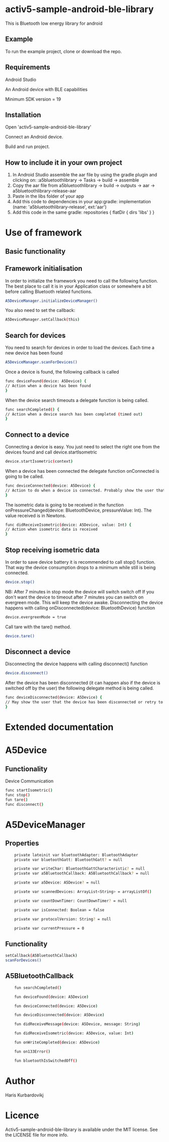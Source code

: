 # activ5-sample-android-ble-library

This is Bluetooth low energy library for android

## Example

To run the example project, clone or download the repo.

## Requirements

Android Studio

An Android device with BLE capabilities

Minimum SDK version = 19

## Installation

Open 'activ5-sample-android-ble-library'

Connect an Android device.

Build and run project.

## How to include it in your own project

1. In Android Studio assemble the aar file by using the gradle plugin and clicking on: :a5bluetoothlibrary -> Tasks -> build -> assemble
2. Copy the aar file from a5bluetoothlibrary -> build -> outputs -> aar -> a5bluetoothlibrary-release-aar
3. Paste in the libs folder of your app
4. Add this code to dependencies in your app:gradle: implementation (name: 'a5bluetoothlibrary-release', ext:'aar')
5. Add this code in the same gradle: 
repositories {
    flatDir {
        dirs 'libs'
    }
}

# Use of framework

## Basic functionality

## Framework initialisation

In order to initialize the framework you need to call the following function. The best place to call it is in your Application class or somewhere a bit before calling Bluetooth related functions.

```bash
A5DeviceManager.initializeDeviceManager()
```

You also need to set the callback:
```bash
A5DeviceManager.setCallback(this)
```

## Search for devices

You need to search for devices in order to load the devices. Each time a new device has been found

```bash
A5DeviceManager.scanForDevices()
```

Once a device is found, the following callback is called
```bash
func deviceFound(device: A5Device) {
// Action when a device has been found
}
```

When the device search timeouts a delegate function is being called.
```bash
func searchCompleted() {
// Action when a device search has been completed (timed out)
}
```

## Connect to a device

Connecting a device is easy. You just need to select the right one from the devices found and call device.startIsometric

```bash
device.startIsometric(context)
```

When a device has been connected the delegate function onConnected is going to be called.

```bash
func deviceConnected(device: A5Device) {
// Action to do when a device is connected. Probably show the user that connection is successful and then call 
}
```    

The isometric data is going to be received in the function onPressureChanged(device: BluetoothDevice, pressureValue: Int). 
The value received is in Newtons.

```bash
func didReceiveIsometric(device: A5Device, value: Int) {
// Action when isometric data is received
}
```    
## Stop receiving isometric data

In order to save device battery it is recommended to call stop() function. That way the device consumption drops to a minimum while still is being connected.

```bash
device.stop()
```    

NB: After 7 minutes in stop mode the device will switch switch off If you don't want the device to timeout after 7 minutes you can switch on evergreen mode. This will keep the device awake.
Disconnecting the device happens with calling onDisconnected(device: BluetoothDevice) function

```bash
device.evergreenMode = true
```    

Call tare with the tare() method.

```bash
device.tare()
```   

## Disconnect a device

Disconnecting the device happens with calling disconnect() function

```bash
device.disconnect()
```    

After the device has been disconnected (it can happen also if the device is switched off by the user) the following delegate method is being called.

```bash
func deviceDisconnected(device: A5Device) {
// May show the user that the device has been disconnected or retry to connect if needed.
}
```    

# Extended documentation

# A5Device

## Functionality

Device Communication

```bash
func startIsometric()
func stop()
fun tare()
func disconnect()
```

# A5DeviceManager

## Properties

```bash
    private lateinit var bluetoothAdapter: BluetoothAdapter
    private var bluetoothGatt: BluetoothGatt? = null

    private var writeChar: BluetoothGattCharacteristic? = null
    private var a5BluetoothCallback: A5BluetoothCallback? = null

    private var a5Device: A5Device? = null

    private var scannedDevices: ArrayList<String> = arrayListOf()

    private var countDownTimer: CountDownTimer? = null

    private var isConnected: Boolean = false

    private var protocolVersion: String? = null

    private var currentPressure = 0
```


## Functionality

```bash
setCallback(A5BluetoothCallback)
scanForDevices()
```

## A5BluetoothCallback
```bash
    fun searchCompleted()

    fun deviceFound(device: A5Device)

    fun deviceConnected(device: A5Device)

    fun deviceDisconnected(device: A5Device)

    fun didReceiveMessage(device: A5Device, message: String)

    fun didReceiveIsometric(device: A5Device, value: Int)

    fun onWriteCompleted(device: A5Device)

    fun on133Error()

    fun bluetoothIsSwitchedOff()
```

# Author

Haris Kurbardovikj

# Licence

Activ5-sample-android-ble-library is available under the MIT license. See the LICENSE file for more info.
